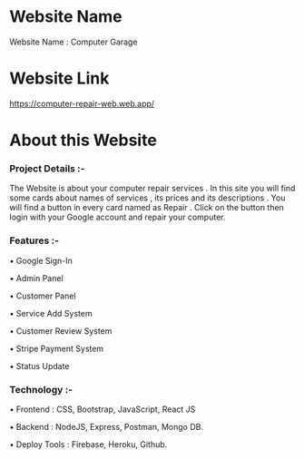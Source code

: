 # Website Name

Website Name : Computer Garage



# Website Link

https://computer-repair-web.web.app/



# About this Website

### Project Details :-

The Website is about your computer repair services . In this site you will find some cards about names of services , its prices and its descriptions . You will find a button in every card named as Repair . Click on the button then login with your Google account and repair your computer.



### Features :-

• Google Sign-In

• Admin Panel

• Customer Panel

• Service Add System

• Customer Review System

• Stripe Payment System

• Status Update



### Technology :-

• Frontend : CSS, Bootstrap, JavaScript, React JS

• Backend : NodeJS, Express, Postman, Mongo DB.

• Deploy Tools : Firebase, Heroku, Github.





